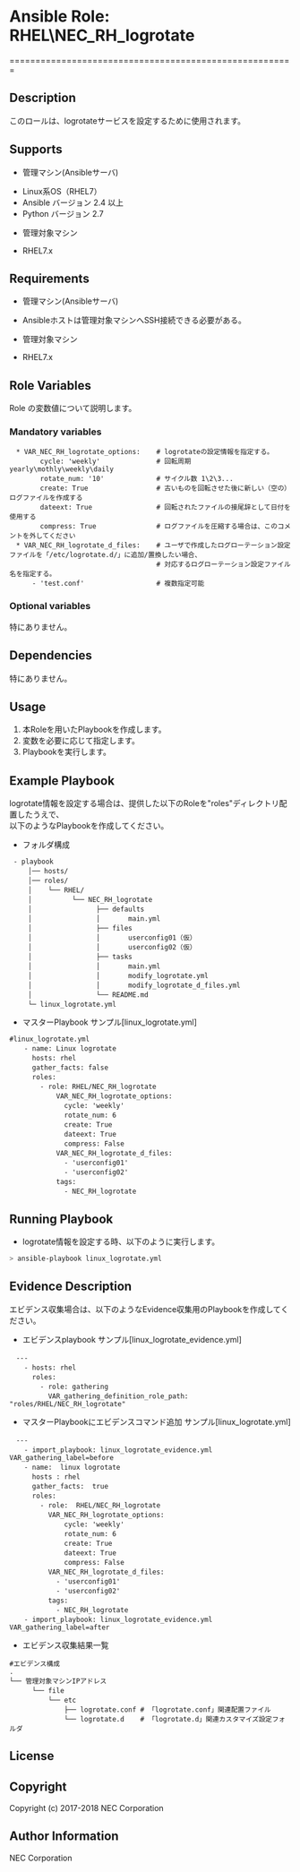 # Ansible Role: RHEL\NEC\_RH\_logrotate
=======================================================

## Description
このロールは、logrotateサービスを設定するために使用されます。

## Supports
- 管理マシン(Ansibleサーバ)  
 * Linux系OS（RHEL7）
 * Ansible バージョン 2.4 以上
 * Python バージョン 2.7
- 管理対象マシン  
 * RHEL7.x

## Requirements
- 管理マシン(Ansibleサーバ)  
 * Ansibleホストは管理対象マシンへSSH接続できる必要がある。
- 管理対象マシン  
 * RHEL7.x

## Role Variables
Role の変数値について説明します。

### Mandatory variables
~~~
　* VAR_NEC_RH_logrotate_options:    # logrotateの設定情報を指定する。
　      cycle: 'weekly'              # 回転周期 yearly\mothly\weekly\daily
　      rotate_num: '10'             # サイクル数 1\2\3...
　      create: True                 # 古いものを回転させた後に新しい（空の）ログファイルを作成する
　      dateext: True                # 回転されたファイルの接尾辞として日付を使用する
　      compress: True               # ログファイルを圧縮する場合は、このコメントを外してください
　* VAR_NEC_RH_logrotate_d_files:    # ユーザで作成したログローテーション設定ファイルを「/etc/logrotate.d/」に追加/置換したい場合、
　                                   # 対応するログローテーション設定ファイル名を指定する。
　    - 'test.conf'                  # 複数指定可能
~~~

### Optional variables  

特にありません。

## Dependencies  

特にありません。

## Usage  

1. 本Roleを用いたPlaybookを作成します。  
2. 変数を必要に応じて指定します。  
3. Playbookを実行します。  

## Example Playbook

logrotate情報を設定する場合は、提供した以下のRoleを"roles"ディレクトリ配置したうえで、  
以下のようなPlaybookを作成してください。  

- フォルダ構成  
~~~
 - playbook
　   │── hosts/
　   │── roles/
　   │    └── RHEL/
　   │          └── NEC_RH_logrotate
　   │                ├── defaults
　   │                │       main.yml
　   │                ├── files  
　   │                │       userconfig01（仮）
　   │                │       userconfig02（仮）
　   │                ├── tasks
　   │                │       main.yml
　   │                │       modify_logrotate.yml
　   │                │       modify_logrotate_d_files.yml
　   │                └── README.md
　   └─ linux_logrotate.yml
~~~

- マスターPlaybook サンプル[linux_logrotate.yml]  
~~~
#linux_logrotate.yml
　  - name: Linux logrotate
　    hosts: rhel
　    gather_facts: false
　    roles:
　      - role: RHEL/NEC_RH_logrotate
　          VAR_NEC_RH_logrotate_options:
　            cycle: 'weekly'
　            rotate_num: 6
　            create: True
　            dateext: True
　            compress: False
　          VAR_NEC_RH_logrotate_d_files:
　            - 'userconfig01'
　            - 'userconfig02'
　          tags:
　            - NEC_RH_logrotate
~~~

## Running Playbook

- logrotate情報を設定する時、以下のように実行します。

~~~sh
> ansible-playbook linux_logrotate.yml
~~~

## Evidence Description

エビデンス収集場合は、以下のようなEvidence収集用のPlaybookを作成してください。  

- エビデンスplaybook サンプル[linux\_logrotate\_evidence.yml]
~~~
　---
　  - hosts: rhel
　    roles:
　      - role: gathering
　        VAR_gathering_definition_role_path: "roles/RHEL/NEC_RH_logrotate"
~~~

- マスターPlaybookにエビデンスコマンド追加 サンプル[linux\_logrotate.yml]
~~~
　---
　  - import_playbook: linux_logrotate_evidence.yml VAR_gathering_label=before
　  - name:  linux logrotate
　    hosts : rhel
　    gather_facts:  true
　    roles:
　      - role:  RHEL/NEC_RH_logrotate
　        VAR_NEC_RH_logrotate_options:
　            cycle: 'weekly'
　            rotate_num: 6
　            create: True
　            dateext: True
　            compress: False
　        VAR_NEC_RH_logrotate_d_files:
　          - 'userconfig01'
　          - 'userconfig02'
　        tags:
　          - NEC_RH_logrotate
　  - import_playbook: linux_logrotate_evidence.yml VAR_gathering_label=after
~~~

- エビデンス収集結果一覧
~~~
#エビデンス構成
.
└── 管理対象マシンIPアドレス
　    └── file
　        └── etc
　            ├── logrotate.conf # 「logrotate.conf」関連配置ファイル
　            └── logrotate.d    # 「logrotate.d」関連カスタマイズ設定フォルダ
~~~

## License

## Copyright

Copyright (c) 2017-2018 NEC Corporation

## Author Information

NEC Corporation
